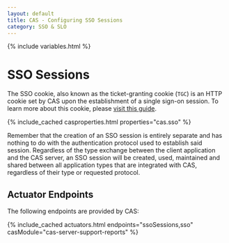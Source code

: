 ```yaml
---
layout: default
title: CAS - Configuring SSO Sessions
category: SSO & SLO
---
```

{% include variables.html %}

# SSO Sessions

The SSO cookie, also known as the ticket-granting cookie (`TGC`) is an HTTP cookie set by CAS upon the establishment of a single sign-on session. 
To learn more about this cookie, please [visit this guide](Configuring-SSO-Cookie.html).

{% include_cached casproperties.html properties="cas.sso" %}

Remember that the creation of an SSO session is entirely separate and has nothing to do with the authentication protocol used to establish
said session. Regardless of the type exchange between the client application and the CAS server, an SSO session will be created, used,
maintained and shared between all application types that are integrated with CAS, regardless of their type or requested protocol.

## Actuator Endpoints

The following endpoints are provided by CAS:

{% include_cached actuators.html endpoints="ssoSessions,sso" casModule="cas-server-support-reports" %}
